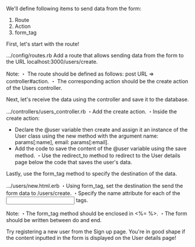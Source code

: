 We'll define following items to send data from the form:
1. Route
2. Action
3. form_tag
 
First, let's start with the route!
  
.../config/routes.rb
Add a route that allows sending data from the form to the URL localhost:3000/users/create.
 
Note:
・ The route should be defined as follows: post URL => controller#action.
・ The corresponding action should be the create action of the Users controller.


Next, let's receive the data using the controller and save it to the database.
  
.../controllers/users_controller.rb
・Add the create action.
・Inside the create action:
- Declare the @user variable then create and assign it an instance of the User class using the new method with the argument name: params[:name], email: params[:email].
- Add the code to save the content of the @user variable using the save method.
・Use the redirect_to method to redirect to the User details page below the code that saves the user's data.


Lastly, use the form_tag method to specify the destination of the data.
  
.../users/new.html.erb
・Using form_tag, set the destination the send the form data to /users/create.
・Specify the name attribute for each of the <input> tags.
 
Note:
・The form_tag method should be enclosed in <%= %>.
・The form should be written between do and end.


Try registering a new user from the Sign up page. 
You're in good shape if the content inputted in the form is displayed on the User details page!
